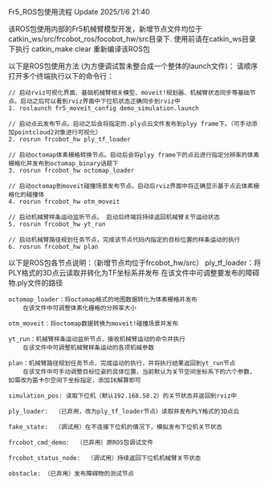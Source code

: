 Fr5_ROS包使用流程  Update 2025/1/6 21:40

该ROS包使用内部的Fr5机械臂模型开发，新增节点文件均位于catkin_ws/src/frcobot_ros/focobot_hw/src目录下.
使用前请在catkin_ws目录下执行 catkin_make clear 重新编译该ROS包

以下是ROS包使用方法 (为方便调试暂未整合成一个整体的launch文件)：
    请顺序打开多个终端执行以下的命令行：
    
    // 启动rviz可视化界面、基础机械臂相关模型、moveit!规划器、机械臂状态同步等基础节点。启动之后可以看到rviz界面中下位机状态正确同步到rviz中
    1. roslaunch fr5_moveit_config demo_simulation.launch

    // 启动点云发布节点。启动之后会将指定的.ply点云文件发布到plyy frame下。（可手动添加pointcloud2对象进行可视化）
    2. rosrun frcobot_hw ply_tf_loader

    // 启动octomap体素栅格转换节点。启动后会将plyy frame下的点云进行指定分辨率的体素栅格化并发布到octomap_binary话题下
    3. rosrun frcobot_hw octomap_loader

    // 启动octomap到moveit碰撞场景发布节点。启动后rviz界面中将正确显示基于点云体素栅格化的碰撞体
    4. rosrun frcobot_hw otm_moveit

    // 启动机械臂样条运动监听节点。 启动后终端将持续返回机械臂关节运动状态
    5. rosrun frcobot_hw yt_run

    // 启动机械臂路径规划任务节点，完成该节点代码内指定的目标位置的样条运动的执行
    6. rosrun frcobot_hw plan


以下是ROS包各节点说明：（新增节点均位于frcobot_hw/src）
    ply_tf_loader：将PLY格式的3D点云读取并转化为TF坐标系并发布 
        在该文件中可调整要发布的障碍物.ply文件的路径

    octomap_loader：将octomap格式的地图数据转化为体素栅格并发布
        在该文件中可调整体素化栅格的分辨率大小

    otm_moveit：将octomap数据转换为moveit!碰撞场景并发布

    yt_run：机械臂样条运动监听节点，接收机械臂运动的命令并执行
        在该文件中可调整机械臂样条运动的各项机械参数

    plan：机械臂路径规划任务节点，完成运动的执行，并将执行结果返回到yt_run节点
        在该文件中可手动调整目标位姿的具体位置，当前默认为关节空间坐标系下的六个参数，如需改为笛卡尔空间下坐标指定，添加IK解算即可

    simulation_pos: 读取下位机（默认192.168.58.2）的关节状态并返回到rviz中

    ply_loader:  （已弃用，改为ply_tf_loader节点）读取并发布PLY格式的3D点云

    fake_state:  （调试用）在不连接下位机的情况下，模拟发布下位机关节状态

    frcobot_cmd_demo:  （已弃用）原ROS包调试文件

    frcobot_status_node:  （调试用）持续返回下位机机械臂关节状态

    obstacle: （已弃用）发布障碍物的测试节点



